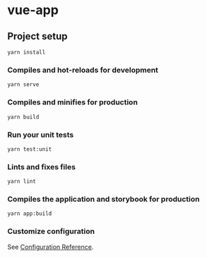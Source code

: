 # vue-app

## Project setup
```
yarn install
```

### Compiles and hot-reloads for development
```
yarn serve
```

### Compiles and minifies for production
```
yarn build
```

### Run your unit tests
```
yarn test:unit
```

### Lints and fixes files
```
yarn lint
```

### Compiles the application and storybook for production
```
yarn app:build
```

### Customize configuration
See [Configuration Reference](https://cli.vuejs.org/config/).
